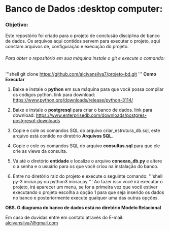 # Banco de Dados :desktop computer:

### Objetivo:

Este repostório foi criado para o projeto de conclusão disciplina de banco de dados.
Os arquivos aqui contidos servem para executar o projeto, aqui constam arquivos de,
configuração e execução do projeto.

###### Para obter o repositório em sua máquina instale o git e execute o comando:

'''shell
git clone https://github.com/alcivansilva7/projeto-bd.git
'''
__Como Executar__

1. Baixe e instale o __python__ em sua máquina para que você possa compilar os códigos python.
link para download: https://www.python.org/downloads/release/python-3114/

2. Baixe e instale o __postgresql__ para criar o banco de dados.
link para download: https://www.enterprisedb.com/downloads/postgres-postgresql-downloads

3. Copie e cole os comandos SQL do arquivo criar_estrutura_db.sql,
este arquivo está contido no diretório __Arquivos SQL__.

4. Copie e cole os comandos SQL do arquivo __consultas.sql__ para que ele crie as views
da consulta.

5. Vá até o diretório __entidade__ e localize o arquivo __conexao_db.py__ e altere
o a senha e o usuário para os que você criou na instalação do banco.

6. Entre no diretório raiz do projeto e execute o seguinte comando:
'''shell
py-3 iniciar.py ou python3 iniciar.py
'''
Ao fazer isso você irá executar o projeto, irá aparecer um menu,
se for a primeira vez que você estiver executando o projeto
escolha a opção 1 para que seja inserido os dados no banco e posteriormente
execute qualquer uma das outras opções.

__OBS. O diagrama do banco de dados está no diretório Modelo Relacional__

Em caso de duvidas entre em contato através do E-mail: alcivansilva7@gmail.com